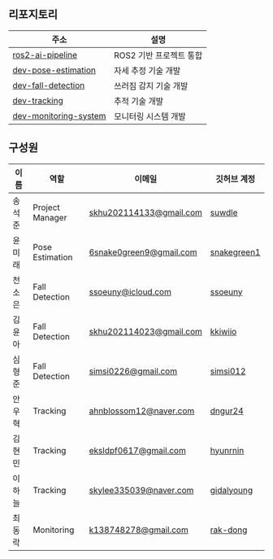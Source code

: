 ## 리포지토리

| 주소   | 설명      |
|--------|-----------|
| [ros2-ai-pipeline](https://github.com/SKHU-AI-2024-WINTER/ros2-ai-pipeline) | ROS2 기반 프로젝트 통합 |
| [dev-pose-estimation](https://github.com/SKHU-AI-2024-WINTER/dev-pose-estimation) | 자세 추정 기술 개발 |
| [dev-fall-detection](https://github.com/SKHU-AI-2024-WINTER/dev-fall-detection) | 쓰러짐 감지 기술 개발 |
| [dev-tracking](https://github.com/SKHU-AI-2024-WINTER/dev-tracking) | 추적 기술 개발 |
| [dev-monitoring-system](https://github.com/SKHU-AI-2024-WINTER/dev-monitoring-system) | 모니터링 시스템 개발 |

## 구성원

| 이름   | 역할      | 이메일                       | 깃허브 계정                                      |
|--------|-----------|------------------------------|------------------------------------------------|
| 송석준 | Project Manager | skhu202114133@gmail.com     | [suwdle](https://github.com/suwdle)           |
| 윤미래 | Pose Estimation | 6snake0green9@gmail.com     | [snakegreen1](https://github.com/snakegreen1) |
| 천소은 | Fall Detection | ssoeuny@icloud.com          | [ssoeuny](https://github.com/ssoeuny)         |
| 김윤아 | Fall Detection | skhu202114023@gmail.com     | [kkiwiio](https://github.com/kkiwiio)         |
| 심형준 | Fall Detection | simsi0226@gmail.com         | [simsi012](https://github.com/simsi012)       |
| 안우혁 | Tracking | ahnblossom12@naver.com      | [dngur24](https://github.com/dngur24)         |
| 김현민 | Tracking | eksldpf0617@gmail.com       | [hyunrnin](https://github.com/hyunrnin)       |
| 이하늘 | Tracking | skylee335039@naver.com      | [gidalyoung](https://github.com/gidalyoung)   |
| 최동락 | Monitoring | k138748278@gmail.com        | [rak-dong](https://github.com/rak-dong)       |
